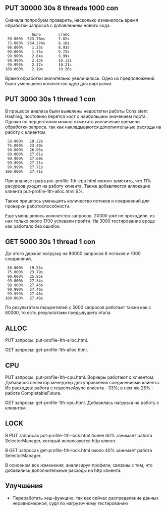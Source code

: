 ## PUT 30000 30s 8 threads 1000 con

Сначала попробуем проверить, насколько изменилось время обработки запросов с добавлением нового кода.

```
            было        стало
 50.000%  523.78ms      7.02s
 75.000%  954.37ms      8.16s
 90.000%    1.33s       8.93s
 99.000%    1.75s       9.72s
 99.900%    2.04s       9.99s
 99.990%    2.13s       10.12s
 99.999%    2.17s       10.21s
100.000%    2.19s       10.26s
```

Время обработки значительно увеличилось. Одно из предположений: было уменьшено количество ядер для виртуалки.

## PUT 3000 30s 1 thread 1 con

В процессе анализа были выявлены недостатки работы Consistent Hashing, постоянно берется хост 
с наибольшим значением порта. Однако по перцентилям можно отметить увеличение времени обработки запроса, так как
накладываются дополнительные расходы на работу с клиентом.

```
 50.000%   19.32s 
 75.000%   23.40s 
 90.000%   26.05s 
 99.000%   27.61s 
 99.900%   27.69s 
 99.990%   27.71s 
 99.999%   27.71s 
100.000%   27.71s 
```

При анализе графа put-profile-1th-cpu.html можно заметить, что 11% ресурсов уходит на работу клиента.
Также добавляются аллокации клиента put-profile-1th-alloc.html 6%.

Также пришлось уменьшить количество потоков и соединений для проверки работоспособности.

Еще уменьшилось количество запросов. 20000 уже не проходили, из них только около 1700 успевали пройти. 
На 3000 тестирование вроде как работало без ошибок.

## GET 5000 30s 1 thread 1 con

До этого держал нагрузку на 80000 запросов 8 потоков и 1000 соединений.

```
 50.000%   19.55s
 75.000%   23.79s
 90.000%   25.85s
 99.000%   27.34s
 99.900%   27.46s
 99.990%   27.46s
 99.999%   27.46s
100.000%   27.46s
```

По результатам перцентилей с 5000 запросов работает также как с 80000, то есть результатами предыдущего этапа.

## ALLOC

PUT запросы: put-profile-1th-alloc.html.

GET запросы: get-profile-1th-alloc.html.

## CPU

PUT запросы: put-profile-1th-cpu.html.
Воркеры работают с клиентом. Добавился селектор менеджер для управления соединениями клиента. Из расходов: 
работа с responseAsync клиента - 33%; в нем же 25% - работа СompletableFuture.

GET запросы: get-profile-1th-cpu.html.
Добавилась нагрузка на работу с клиентом.

## LOCK

В PUT запросах put-profile-1th-lock.html более 60% занимает работа SelectorManager, который используется http клиент.

В GET запросах get-profile-1th-lock.html около 40% занимает работа SelectorManager.

В основном все изменения, анализируя профили, связаны с тем, что добавились дополнительные расходы на http клиента.

## Улучшения
* Переработать хеш-функцию, так как сейчас распределение данных неравномерное, судя по нагрузочному тестированию
